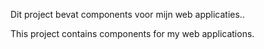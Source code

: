 Dit project bevat components voor mijn web applicaties..

This project contains components for my web applications.
